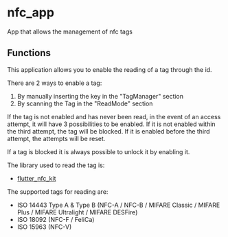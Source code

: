 # nfc_app

App that allows the management of nfc tags

## Functions

This application allows you to enable the reading of a tag through the id.

There are 2 ways to enable a tag:
1) By manually inserting the key in the "TagManager" section
2) By scanning the Tag in the "ReadMode" section

If the tag is not enabled and has never been read, in the event of an access attempt, it will have 3 possibilities to be enabled.
If it is not enabled within the third attempt, the tag will be blocked.
If it is enabled before the third attempt, the attempts will be reset.

If a tag is blocked it is always possible to unlock it by enabling it.

The library used to read the tag is:
- [flutter_nfc_kit](https://pub.dev/packages/flutter_nfc_kit)

The supported tags for reading are:
* ISO 14443 Type A & Type B (NFC-A / NFC-B / MIFARE Classic / MIFARE Plus / MIFARE Ultralight / MIFARE DESFire)
* ISO 18092 (NFC-F / FeliCa)
* ISO 15963 (NFC-V)